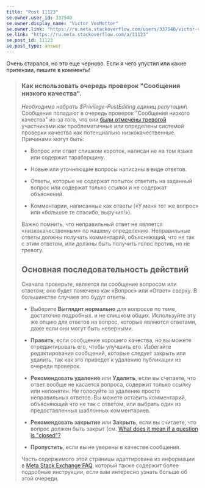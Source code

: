 ```yaml
---
title: "Post 11123"
se.owner.user_id: 337540
se.owner.display_name: "Victor VosMottor"
se.owner.link: "https://ru.meta.stackoverflow.com/users/337540/victor-vosmottor"
se.link: "https://ru.meta.stackoverflow.com/a/11123"
se.post_id: 11123
se.post_type: answer
---
```

<p>Очень старался, но это еще черново. Если я чего упустил или какие притензии, пишите в комменты!</p>
<blockquote>
<h3>Как использовать очередь проверок &quot;Сообщения низкого качества&quot;.</h3>
<p><em>Необходимо набрать $Privilege-PostEditing единиц репутации</em>\
Сообщения попадают в очередь проверок &quot;Сообщения низкого качества&quot;
из-за того, что они <a href="/help/privileges/flag-posts">были отмечены
тревогой</a>  участниками как проблематичные
или определены системой проверки качества как потенциально
низкокачественные. Причинами могут быть:</p>
<ul>
<li><p>Вопрос или ответ слишком короток, написан не на том языке или содержит тарабарщину.</p>
</li>
<li><p>Новые или уточняющие вопросы написаны в виде ответов.</p>
</li>
<li><p>Ответы, которые не содержат попыток ответить на заданный вопрос или содержат только ссылки и не содержат объяснений.</p>
</li>
<li><p>Комментарии, написанные как ответы («У меня
тот же вопрос» или «большое те спасибо, выручил!»).</p>
</li>
</ul>
<p>Важно помнить, что неправильный ответ не является «низкокачественным»
по нашему определению. Неправильные ответы должны получать
комментарий, объясняющий, что не так с этим ответом, или должны быть
получить голос против, но не тревогу.</p>
<h2>Основная последовательность действий</h2>
<p>Сначала проверьте, является ли сообщение вопросом или ответом; оно
будет помечено как «Вопрос» или «Ответ» сверху. В большинстве случаев
это будут ответы.</p>
<ul>
<li><p>Выберите <strong>Выглядит нормально</strong> для вопросов по теме, достаточно подробных.
и не слишком общих. Используйте эту же опцию для ответов на
вопрос, которые являются ответами, даже если они могут быть неверными.</p>
</li>
<li><p><strong>Править</strong>, если сообщение хорошего качества, но вы можете отредактировать его, чтобы улучшить его. Избегайте редактирования
сообщений, которые следует закрыть или удалить, так как это приведет к
удалению публикации из очереди проверок.</p>
</li>
<li><p><strong>Рекомендовать удаление</strong> или <strong>Удалить</strong>, если вы считаете, что ответ вообще не касается вопроса, содержит только ссылку или
непонятен. Не голосуйте за удаление просто неправильных ответов. Вы
можете оставить комментарий, объясняющий что не так  с ответом, или
выбрать один из предоставленных шаблонных комментариев.</p>
</li>
<li><p><strong>Рекомендовать закрытие</strong> или <strong>Закрыть</strong>, если вы считаете, что вопрос должен быть закрыт (см. <a href="/help/closed-questions">What does it mean if a question is
&quot;closed&quot;?</a></p>
</li>
<li><p><strong>Пропустить</strong>, если вы не уверены в качестве сообщения.</p>
</li>
</ul>
<p>Часть содержимого этой страницы адаптирована из информации в  <a href="https://meta.stackexchange.com/a/180029">Meta
Stack Exchange FAQ</a>, который
также содержит более подробные инструкции, если вам интересно узнать
больше об этой очереди.</p>
</blockquote>
